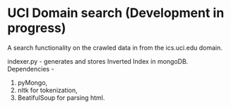 # UCI Domain search (Development in progress)

A search functionality on the crawled data in from the ics.uci.edu domain.

indexer.py - generates and stores Inverted Index in mongoDB.
Dependencies - 
1. pyMongo,
2. nltk for tokenization,
3. BeatifulSoup for parsing html.

